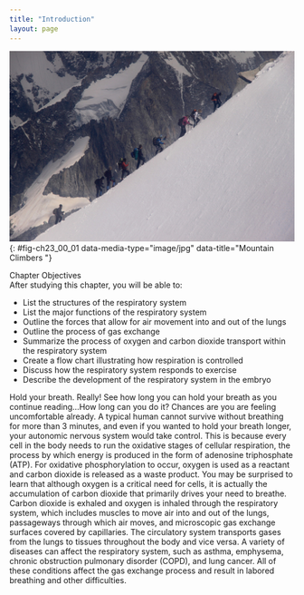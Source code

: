 ```yaml
---
title: "Introduction"
layout: page
---
```



<?cnx.eoc class="summary" title="Chapter Review"?>

<?cnx.eoc class="interactive-exercise" title="Interactive Link Questions"?>

<?cnx.eoc class="multiple-choice" title="Review Questions" ?>

<?cnx.eoc class="free-response" title="Critical Thinking Questions"?>

<?cnx.eoc class=&#8221;references&#8221; title=&#8221;References&#8221;?>

 ![This photo shows a group of people climbing a mountain.](../resources/2300_Mountain_Climbers.jpg "The thin air at high elevations can strain the human respiratory system. (credit: &#x201C;bortescristian&#x201D;/flickr.com)"){: #fig-ch23_00_01 data-media-type="image/jpg" data-title="Mountain Climbers "}

<div data-type="note" id="eip-id1165589658015" class="chapter-objectives" markdown="1">
<div data-type="title">
Chapter Objectives
</div>
After studying this chapter, you will be able to:

* List the structures of the respiratory system
* List the major functions of the respiratory system
* Outline the forces that allow for air movement into and out of the lungs
* Outline the process of gas exchange
* Summarize the process of oxygen and carbon dioxide transport within the respiratory system
* Create a flow chart illustrating how respiration is controlled
* Discuss how the respiratory system responds to exercise
* Describe the development of the respiratory system in the embryo

</div>

Hold your breath. Really! See how long you can hold your breath as you continue reading…How long can you do it? Chances are you are feeling uncomfortable already. A typical human cannot survive without breathing for more than 3 minutes, and even if you wanted to hold your breath longer, your autonomic nervous system would take control. This is because every cell in the body needs to run the oxidative stages of cellular respiration, the process by which energy is produced in the form of adenosine triphosphate (ATP). For oxidative phosphorylation to occur, oxygen is used as a reactant and carbon dioxide is released as a waste product. You may be surprised to learn that although oxygen is a critical need for cells, it is actually the accumulation of carbon dioxide that primarily drives your need to breathe. Carbon dioxide is exhaled and oxygen is inhaled through the respiratory system, which includes muscles to move air into and out of the lungs, passageways through which air moves, and microscopic gas exchange surfaces covered by capillaries. The circulatory system transports gases from the lungs to tissues throughout the body and vice versa. A variety of diseases can affect the respiratory system, such as asthma, emphysema, chronic obstruction pulmonary disorder (COPD), and lung cancer. All of these conditions affect the gas exchange process and result in labored breathing and other difficulties.

